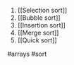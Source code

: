 1) [[Selection sort]]
2) [[Bubble sort]]
3) [[Insertion sort]]
4) [[Merge sort]]
5) [[Quick sort]]

#arrays 
#sort